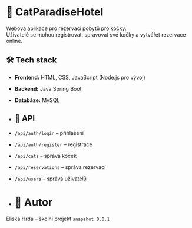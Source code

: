 # 🐾 CatParadiseHotel

Webová aplikace pro rezervaci pobytů pro kočky.  
Uživatelé se mohou registrovat, spravovat své kočky a vytvářet rezervace online.

## 🛠 Tech stack
- **Frontend:** HTML, CSS, JavaScript (Node.js pro vývoj)
- **Backend:** Java Spring Boot
- **Databáze:** MySQL

- ## 🔗 API
- `/api/auth/login` – přihlášení
- `/api/auth/register` – registrace
- `/api/cats` – správa koček
- `/api/reservations` – správa rezervací
- `/api/users` – správa uživatelů

- # 👤 Autor
Eliska Hrda – školní projekt `snapshot 0.0.1`
